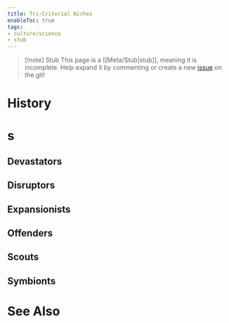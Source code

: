 ```yaml
---
title: Tri-Criterial Niches
enableToc: true
tags:
- culture/science
- stub
---
```


> [!note] Stub
> This page is a [[Meta/Stub|stub]], meaning it is incomplete. Help expand it by commenting or create a new [issue](https://github.com/RagtimeGal/quartz--encyclopedia-mysenvaria/issues/new/choose) on the git!


# History

# [](Meta/Stubs.md)s

## Devastators

## Disruptors

## Expansionists

## Offenders

## Scouts

## Symbionts

# See Also
